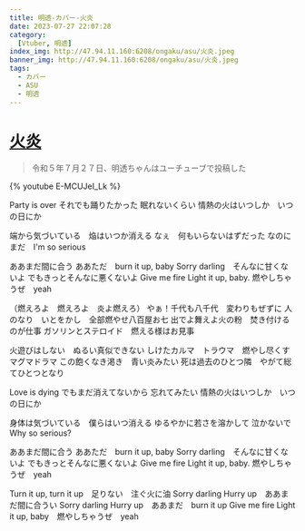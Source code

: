 ```yaml
---
title: 明透-カバー-火炎
date: 2023-07-27 22:07:28
category:
  [Vtuber, 明透]
index_img: http://47.94.11.160:6208/ongaku/asu/火炎.jpeg
banner_img: http://47.94.11.160:6208/ongaku/asu/火炎.jpeg
tags:
  - カバー
  - ASU
  - 明透
---
```


<script src='/js/diy/resize-ifram.js'></script>

# [火炎](https://www.youtube.com/watch?v=nS32IXrNgfw&t=0s)

> 令和５年７月２７日、明透ちゃんはユーチューブで投稿した

{% youtube E-MCUJeI_Lk %}

Party is over
それでも踊りたかった
眠れないくらい
情熱の火はいつしか　いつの日にか

端から気づいている　焔はいつか消える
なぇ　何もいらないはずだった
なのにまだ　I'm so serious

ああまだ間に合う
ああただ　burn it up, baby
Sorry darling　そんなに甘くないよ
でもきっとそんなに悪くないよ
Give me fire
Light it up, baby. 燃やしちゃうぜ　yeah

（燃えろよ　燃えろよ　炎よ燃えろ）
やぁ！千代も八千代　変わりもぜずに
人のなり　いとをかし　全部燃やせ八百屋お七
出でよ舞えよ火の粉　焚き付けるのが仕事
ガソリンとステロイド　燃える様はお見事

火遊びはしない　ぬるい真似できない
しけたカルマ　トラウマ　燃やし尽くすマグマドラマ
この飽くなき渇き　青い炎みたい
死は過去のひとつ隣　やがて総てひとつとなり

Love is dying
でもまだ消えてないから
忘れてみたい
情熱の火はいつしか　いつの日にか

身体は気づいている　僕らはいつ消える
ゆるやかに若さを溶かして
泣かないで　Why so serious?

ああまだ間に合う
ああただ　burn it up, baby
Sorry darling　そんなに甘くないよ
でもきっとそんなに悪くないよ
Give me fire
Light it up, baby. 燃やしちゃうぜ　yeah

Turn it up, turn it up　足りない　注ぐ火に油
Sorry darling Hurry up　ああまだ間に合うい
Sorry darling Hurry up　ああまだ　burn it up
Give me fire
Light it up, baby　燃やしちゃうぜ　yeah
